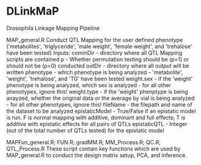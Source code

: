 # DLinkMaP
Drosophila Linkage Mapping Pipeline


MAP_general.R
Conduct QTL Mapping for the user defined phenotype ('metabolites', 'triglyceride', 'male weight', 'female weight', and 'trehalose' have been tested)
Inputs:
commDir - directory where all QTL Mapping scripts are contained
p - Whether permutation testing should be (p=1) or should not be (p=0) conducted
outDir - directory where all output will be written
phenotype - which phenotype is being analyzed - 'metabolite', 'weight', 'trehalose', and 'TG' have been tested
weight.sex - if the 'weight' phenotype is being analyzed, which sex is analyzed - for all other phenotypes, ignore this!
weight.type - if the 'weight' phenptype is being anayzed, whether the original data or the average by vial is being analyzed - for all other phenotypes, ignore this!
fileName - the filepath and name of the dataset to be analyzed
epistaticModel - True/False if an epistatic model is run. F is normal mapping with additive, dominant and full effects; T is additive with epistatic effects for all pairs of QTLs
epistaticQTL - Integer (out of the total number of QTLs tested) for the epistatic model


MAPFun_general.R; FUN.R; gradMM.R; MM_Process.R; QC.R; QTL_Process.R
These script contain key functions which are used by MAP_general.R to conduct the design matrix setup, PCA, and inference.
